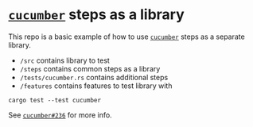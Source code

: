 [`cucumber`] steps as a library
=========================

This repo is a basic example of how to use [`cucumber`] steps as a separate library.

- `/src` contains library to test
- `/steps` contains common steps as a library
- `/tests/cucumber.rs` contains additional steps
- `/features` contains features to test library with

```commandline
cargo test --test cucumber
```

See [`cucumber#236`] for more info.




[`cucumber`]: https://docs.rs/cucumber
[`cucumber#236`]: https://github.com/cucumber-rs/cucumber/discussions/236